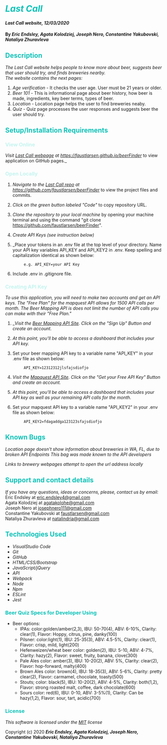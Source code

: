 # <span style="color:#0ec2b8">_Last Call_</span>

#### _Last Call website, 12/03/2020_

#### By _**Eric Endsley, Agata Kolodziej, Joseph Nero, Constantine Yakubovski, Nataliya Zhuravleva**_

## <span style="color:#0ec2b8">Description</span>

_The Last Call website helps people to know more about beer, suggests beer that user should try, and finds breweries nearby. <br>
The website contains the next pages:_

1. _Age verification_ - It checks the user age. User must be 21 years or older.
2. _Beer 101_ - This is informational page about beer history, how beer is made, ingredients, key beer terms, types of beer.
3. _Location_ - Location page helps the user to find breweries neaby.
4. _Quiz_ - Quiz page processes the user responses and suggests beer the user should try.

## <span style="color:#0ec2b8">Setup/Installation Requirements</span>

### <span style="color:#c4f4ef">View Online</span>

_Visit [Last Call webpage](https://faustlarsen.github.io/beerFinder/) at https://faustlarsen.github.io/beerFinder_ to view application on GitHub pages.\_

### <span style="color:#c4f4ef">Open Locally</span>

1. _Navigate to the [Last Call repo](https://github.com/faustlarsen/beerFinder) at https://github.com/faustlarsen/beerFinder_ to view the project files and commits.
2. _Click on the green button labeled "Code"_ to copy repository URL.
3. _Clone the repository to your local machine_ by opening your machine terminal and using the command "git clone https://github.com/faustlarsen/beerFinder".
4. _Create API Keys (see instruction below)_
5. _Place your tokens in an .env file at the top level of your directory. Name your API key variables API_KEY and API_KEY2 in .env. Keep spelling and capitalization identical as shown below: 

            e.g. API_KEY=your API Key

6. Include .env in .gitignore file.

### <span style="color:#c4f4ef">Creating API Key</span>

_To use this application, you will need to make two accounts and get an API keys. The "Free Plan" for the mapquest API allows for 1500 API calls per month. The Beer Mapping API is does not limit the number of API calls you can make with their "Free Plan."_ 

1. __Visit the [Beer Mapping API Site](https://beermapping.com/api/). Click on the "Sign Up" Button and create an account._
2. _At this point, you'll be able to access a dashboard that includes your API key._
3. Set your beer mapping API key to a variable name "API_KEY" in  your .env file as shown below: 

            API_KEY=12312312jlsfajsdiofjo

4. _Visit the [Mapquest API Site](https://developer.mapquest.com/). Click on the "Get your Free API Key" Button and create an account._
5. _At this point, you'll be able to access a dashboard that includes your API key as well as your remaining API calls for the month._
6. Set your mapquest API key to a variable name "API_KEY2" in  your .env file as shown below: 

            API_KEY2=fdagaddga123123sfajsdiofjo

## <span style="color:#0ec2b8">Known Bugs</span>

_Location page doesn't show information about breweries in WA, FL, due to broken API Endpoints_
_This bag was made known to the API developers_

_Links to brewery webpages attempt to open the url address locally_ 

## <span style="color:#0ec2b8">Support and contact details</span>

_If you have any questions, ideas or concerns, please, contact us by email:_ <br>
Eric Endsley at [eric.endsley4@gmail.com](mailto:eric.endsley4@gmail.com)<br>
Agata Kolodziej at [agatakolohe@gmail.com](mailto:agatakolohe@gmail.com)<br>
Joseph Nero at [josephnero111@gmail.com](mailto:josephnero111@gmail.com)<br>
Constantine Yakubovski at [faustlarsen@gmail.com](mailto:faustlarsen@gmail.com)<br>
Nataliya Zhuravleva at [natalindria@gmail.com](mailto:natalindria@gmail.com)

## <span style="color:#0ec2b8">Technologies Used</span>

- _VisualStudio Code_
- _Git_
- _GitHub_
- _HTML/CSS/Bootstrap_
- _JavaScript/jQuery_
- _API_
- _Webpack_
- _Node_
- _Npm_
- _ESLint_
- _Jest_

### <span style="color:#0ec2b8">Beer Quiz Specs for Developer Using</span>

- Beer options:
  - IPAs: color:golden/amber(2,3), IBU: 50-70(4), ABV: 6-10%, Clarity: clear(1), Flavor: Hoppy, citrus, pine, danky(100)
  - Pilsner: color:light(1), IBU: 25-35(3), ABV: 4.5-5%, Clarity: clear(1), Flavor: crisp, mild, light(200)
  - Hefenweizen/wheat beer color: golden(2), IBU: 5-10, ABV: 4-7%, Clarity: hazy(2), Flavor: sweet, fruity, banana, clove(300)
  - Pale Ales color: amber(3), IBU: 10-20(2), ABV: 5%, Clarity: clear(2), Flavor: hop-forward, malty(400)
  - Brown Ales color: brown(4), IBU: 18-35(3), ABV: 5-6%, Clarity: pretty clear(2), Flavor: carmamel, chocolate, toasty(500)
  - Stouts; color: black(5), IBU: 10-20(2), ABV: 4-5%, Clarity: both(1,2), Flavor: strong roasted malt, coffee, dark chocolate(600)
  - Sours color: red(6), IBU: 0-10, ABV: 3-5%(1), Clarity: Can be hazy(1,2), Flavor: sour, tart, acidic(700)

### <span style="color:#0ec2b8">License</span>

_This software is licensed under the [MIT](https://choosealicense.com/licenses/mit/) license_

Copyright (c) 2020 **_Eric Endsley, Agata Kolodziej, Joseph Nero, Constantine Yakubovski, Nataliya Zhuravleva_**
